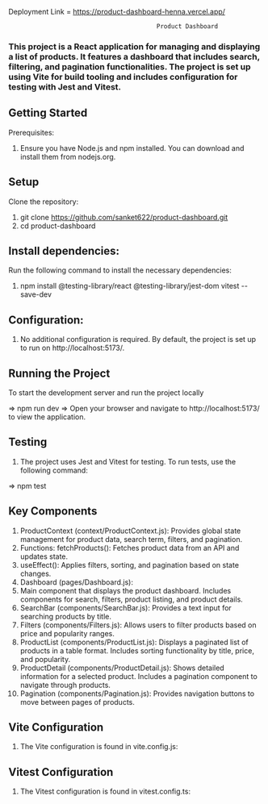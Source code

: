 Deployment Link = https://product-dashboard-henna.vercel.app/

                                             Product Dashboard

### This project is a React application for managing and displaying a list of products. It features a dashboard that includes search, filtering, and pagination functionalities. The project is set up using Vite for build tooling and includes configuration for testing with Jest and Vitest.

## Getting Started

Prerequisites:

1. Ensure you have Node.js and npm installed. You can download and install them from nodejs.org.

## Setup

Clone the repository:

1. git clone https://github.com/sanket622/product-dashboard.git
2. cd product-dashboard

## Install dependencies:

Run the following command to install the necessary dependencies: 

1. npm install @testing-library/react @testing-library/jest-dom vitest --save-dev

## Configuration:

1. No additional configuration is required. By default, the project is set up to run on http://localhost:5173/.

## Running the Project

To start the development server and run the project locally 

=> npm run dev
=> Open your browser and navigate to http://localhost:5173/ to view the application.

## Testing

1. The project uses Jest and Vitest for testing. To run tests, use the following command:

=> npm test

## Key Components

1. ProductContext (context/ProductContext.js): Provides global state management for product data, search term, filters, and pagination.
2. Functions: fetchProducts(): Fetches product data from an API and updates state.
3. useEffect(): Applies filters, sorting, and pagination based on state changes.
4. Dashboard (pages/Dashboard.js):
5. Main component that displays the product dashboard. Includes components for search, filters, product listing, and product details.
6. SearchBar (components/SearchBar.js): Provides a text input for searching products by title.
7. Filters (components/Filters.js): Allows users to filter products based on price and popularity ranges.
8. ProductList (components/ProductList.js): Displays a paginated list of products in a table format. Includes sorting functionality by title, price, and popularity.
9. ProductDetail (components/ProductDetail.js): Shows detailed information for a selected product. Includes a pagination component to navigate through products.
10. Pagination (components/Pagination.js): Provides navigation buttons to move between pages of products.

## Vite Configuration

1. The Vite configuration is found in vite.config.js:

## Vitest Configuration

1. The Vitest configuration is found in vitest.config.ts:
